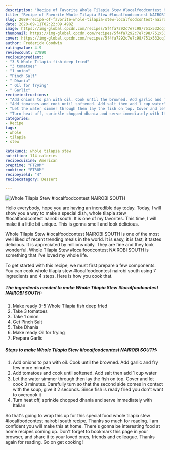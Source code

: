 ```yaml
---
description: "Recipe of Favorite Whole Tilapia Stew #localfoodcontest NAIROBI SOUTH"
title: "Recipe of Favorite Whole Tilapia Stew #localfoodcontest NAIROBI SOUTH"
slug: 2089-recipe-of-favorite-whole-tilapia-stew-localfoodcontest-nairobi-south
date: 2020-09-11T02:22:09.498Z
image: https://img-global.cpcdn.com/recipes/5f4fa7292c7e7c98/751x532cq70/whole-tilapia-stew-localfoodcontest-nairobi-south-recipe-main-photo.jpg
thumbnail: https://img-global.cpcdn.com/recipes/5f4fa7292c7e7c98/751x532cq70/whole-tilapia-stew-localfoodcontest-nairobi-south-recipe-main-photo.jpg
cover: https://img-global.cpcdn.com/recipes/5f4fa7292c7e7c98/751x532cq70/whole-tilapia-stew-localfoodcontest-nairobi-south-recipe-main-photo.jpg
author: Frederick Goodwin
ratingvalue: 4.9
reviewcount: 27890
recipeingredient:
- "3-5 Whole Tilapia fish deep fried"
- "3 tomatoes"
- "1 onion"
- "Pinch Salt"
- " Dhania"
- " Oil for frying"
- " Garlic"
recipeinstructions:
- "Add onions to pan with oil. Cook until the browned. Add garlic and fry few more minutes"
- "Add tomatoes and cook until softened. Add salt then add 1 cup water"
- "Let the water simmer through then lay the fish on top. Cover and let cook 3 minutes. Carefully turn so that the second side comes in contact with the soup, give it 2 seconds. Since fish is ready fried you don&#39;t want to overcook it"
- "Turn heat off, sprinkle chopped dhania and serve immediately with Italian"
categories:
- Recipe
tags:
- whole
- tilapia
- stew

katakunci: whole tilapia stew 
nutrition: 114 calories
recipecuisine: American
preptime: "PT20M"
cooktime: "PT38M"
recipeyield: "4"
recipecategory: Dessert

---
```



![Whole Tilapia Stew #localfoodcontest NAIROBI SOUTH](https://img-global.cpcdn.com/recipes/5f4fa7292c7e7c98/751x532cq70/whole-tilapia-stew-localfoodcontest-nairobi-south-recipe-main-photo.jpg)

Hello everybody, hope you are having an incredible day today. Today, I will show you a way to make a special dish, whole tilapia stew #localfoodcontest nairobi south. It is one of my favorites. This time, I will make it a little bit unique. This is gonna smell and look delicious.

Whole Tilapia Stew #localfoodcontest NAIROBI SOUTH is one of the most well liked of recent trending meals in the world. It is easy, it is fast, it tastes delicious. It is appreciated by millions daily. They are fine and they look wonderful. Whole Tilapia Stew #localfoodcontest NAIROBI SOUTH is something that I've loved my whole life.




To get started with this recipe, we must first prepare a few components. You can cook whole tilapia stew #localfoodcontest nairobi south using 7 ingredients and 4 steps. Here is how you cook that.

<!--inarticleads1-->

##### The ingredients needed to make Whole Tilapia Stew #localfoodcontest NAIROBI SOUTH:

1. Make ready 3-5 Whole Tilapia fish deep fried
1. Take 3 tomatoes
1. Take 1 onion
1. Get Pinch Salt
1. Take  Dhania
1. Make ready  Oil for frying
1. Prepare  Garlic




<!--inarticleads2-->

##### Steps to make Whole Tilapia Stew #localfoodcontest NAIROBI SOUTH:

1. Add onions to pan with oil. Cook until the browned. Add garlic and fry few more minutes
1. Add tomatoes and cook until softened. Add salt then add 1 cup water
1. Let the water simmer through then lay the fish on top. Cover and let cook 3 minutes. Carefully turn so that the second side comes in contact with the soup, give it 2 seconds. Since fish is ready fried you don&#39;t want to overcook it
1. Turn heat off, sprinkle chopped dhania and serve immediately with Italian




So that's going to wrap this up for this special food whole tilapia stew #localfoodcontest nairobi south recipe. Thanks so much for reading. I am confident you will make this at home. There's gonna be interesting food at home recipes coming up. Don't forget to bookmark this page in your browser, and share it to your loved ones, friends and colleague. Thanks again for reading. Go on get cooking!

